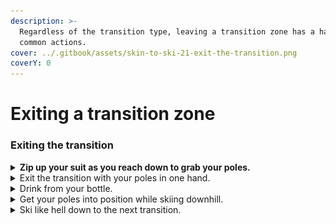 ```yaml
---
description: >-
  Regardless of the transition type, leaving a transition zone has a handful of
  common actions.
cover: ../.gitbook/assets/skin-to-ski-21-exit-the-transition.png
coverY: 0
---
```


# Exiting a transition zone

### Exiting the transition

<details>

<summary><strong>Zip up your suit as you reach down to grab your poles.</strong></summary>

![](../.gitbook/assets/skin-to-ski-20-zip-up-your-suit.png)

As your body goes down, the zipper goes up. If you miss zipping on the down, you can zip up as you stand up.

</details>

<details>

<summary>Exit the transition with your poles in one hand.</summary>

![](../.gitbook/assets/skin-to-ski-21-exit-the-transition.png)

Start skiing away, but also...

</details>

<details>

<summary>Drink from your bottle.</summary>

If the race is long enough that you'll need calories and water, exiting a transition is the time to get some. During the transition, your heart rate and respiration rate will ease slightly. That makes it easier to drink than when you're working hard going uphill or down. Take advantage of it and take a big gulp as you exit the transition.

(If you estimate your race time in the two- to three-hour range, and if you have a strong aerobic base, it probably won't be necessary to eat any solid food. You should be able to get enough calories with just your hydration system. However, if your race will be longer, or if you've done too much high intensity in training, you may need to eat solid food when races get longer than two hours.)

</details>

<details>

<summary>Get your poles into position while skiing downhill.</summary>

After taking a swig from your bottle, start working on your pole straps.

It's tempting to avoid using pole straps and just start skiing. But if you drop a pole, the time cost will be greater than slower skiing while putting your wrist loops on. I've always opted for the latter rather than risk dropping a pole. I'd rather ski slightly slower while putting wrist loops on than waste time backtracking to get a dropped pole. (If you ditch any gear on a skimo course, you'll be penalized.)

</details>

<details>

<summary>Ski like hell down to the next transition.</summary>

Once you're out of the transition and have your poles in-hand, ski as fast as possible to the next transition. But be careful.

Most races will have right-of-way rules with respect to non-racer traffic on the ski hill. (In Canada, race organizers usually go by the [Alpine Responsibility Code](https://skisafety.ca/alpine-responsibility-code/).) You have to respect these rules and the safety of others without giving up unnecessary seconds on the descent. To do so, it may be faster to choose wider, less direct lines that avoid other skiers than it would be to choose the most direct line at a slower speed, especially if there's a risk of braking unexpectedly.

</details>
